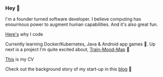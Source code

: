 ### Hey 👋

I'm a founder turned software developer. I believe computing has enourmous power to augment human capabilities. And it's also great fun.

[Here's](https://medium.com/@robintyler87/why-i-decided-on-a-career-in-programming-3060c68e5621) why I code

Currently learning Docker/Kubernetes, Java & Android app games 🔭. Up next is a project I'm quite excited about, [Train-Mood-Map](https://github.com/robin277t/train-mood-map) 🚈 

[This](https://github.com/robin277t/CV) is my CV

Check out the background story of my start-up in this [blog](https://medium.com/@robintyler87/the-story-of-my-start-up-d1a6c97f2c0c) 🤔  


<!--
**robin277t/robin277t** is a ✨ _special_ ✨ repository because its `README.md` (this file) appears on your GitHub profile.

Here are some ideas to get you started:

- 🔭 I’m currently working on ...
- 🌱 I’m currently learning ...
- 👯 I’m looking to collaborate on ...
- 🤔 I’m looking for help with ...
- 💬 Ask me about ...
- 📫 How to reach me: ...
- 😄 Pronouns: ...
- ⚡ Fun fact: ...
-->
